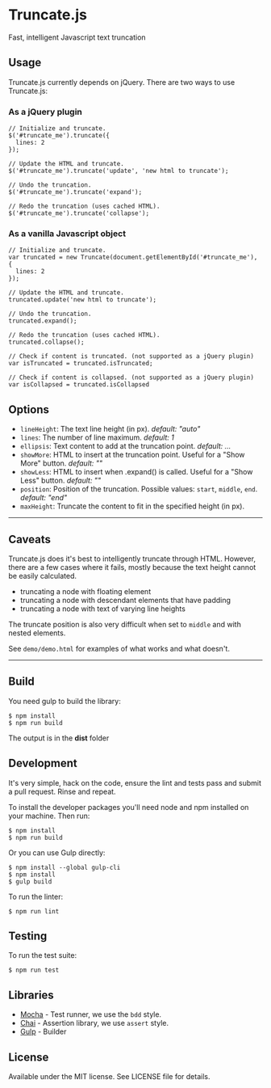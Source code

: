 # Truncate.js

Fast, intelligent Javascript text truncation

## Usage

Truncate.js currently depends on jQuery. There are two ways to use Truncate.js:

### As a jQuery plugin

    // Initialize and truncate.
    $('#truncate_me').truncate({
      lines: 2
    });

    // Update the HTML and truncate.
    $('#truncate_me').truncate('update', 'new html to truncate');

    // Undo the truncation.
    $('#truncate_me').truncate('expand');

    // Redo the truncation (uses cached HTML).
    $('#truncate_me').truncate('collapse');

### As a vanilla Javascript object

    // Initialize and truncate.
    var truncated = new Truncate(document.getElementById('#truncate_me'), {
      lines: 2
    });

    // Update the HTML and truncate.
    truncated.update('new html to truncate');

    // Undo the truncation.
    truncated.expand();

    // Redo the truncation (uses cached HTML).
    truncated.collapse();

    // Check if content is truncated. (not supported as a jQuery plugin)
    var isTruncated = truncated.isTruncated;

    // Check if content is collapsed. (not supported as a jQuery plugin)
    var isCollapsed = truncated.isCollapsed

## Options

- `lineHeight`: The text line height (in px). _default: "auto"_
- `lines`: The number of line maximum. _default: 1_
- `ellipsis`: Text content to add at the truncation point. _default: …_
- `showMore`: HTML to insert at the truncation point. Useful for a "Show More" button. _default: ""_
- `showLess`: HTML to insert when .expand() is called. Useful for a "Show Less" button. _default: ""_
- `position`: Position of the truncation. Possible values: `start`, `middle`, `end`. _default: "end"_
- `maxHeight`: Truncate the content to fit in the specified height (in px).

----

## Caveats

Truncate.js does it's best to intelligently truncate through HTML. However,
there are a few cases where it fails, mostly because the text height cannot
be easily calculated.

- truncating a node with floating element
- truncating a node with descendant elements that have padding
- truncating a node with text of varying line heights

The truncate position is also very difficult when set to `middle` and with nested elements.

See `demo/demo.html` for examples of what works and what doesn't.

---

## Build

You need gulp to build the library:

    $ npm install
    $ npm run build

The output is in the **dist** folder

## Development

It's very simple, hack on the code, ensure the lint and tests pass and submit
a pull request. Rinse and repeat.

To install the developer packages you'll need node and npm installed on your
machine. Then run:

    $ npm install
    $ npm run build

Or you can use Gulp directly:

    $ npm install --global gulp-cli
    $ npm install
    $ gulp build

To run the linter:

    $ npm run lint

## Testing

To run the test suite:

    $ npm run test


## Libraries

- [Mocha](http://visionmedia.github.com/mocha/) - Test runner, we use the `bdd` style.
- [Chai](http://chaijs.com/api/assert/) - Assertion library, we use `assert` style.
- [Gulp](http://gulpjs.com/) - Builder

## License

Available under the MIT license. See LICENSE file for details.

